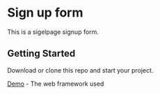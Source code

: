 # Sign up form 

This is a sigelpage signup form.

## Getting Started

Download or clone this repo and start your project.

 [Demo](http://www.dropwizard.io/1.0.2/docs/) - The web framework used



